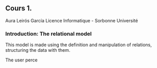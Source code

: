 ## Cours 1.

Aura Leirós García
Licence Informatique - Sorbonne Université

### Introduction: The relational model

This model is made using the definition and manipulation of relations, structuring the data with them.

The user perce